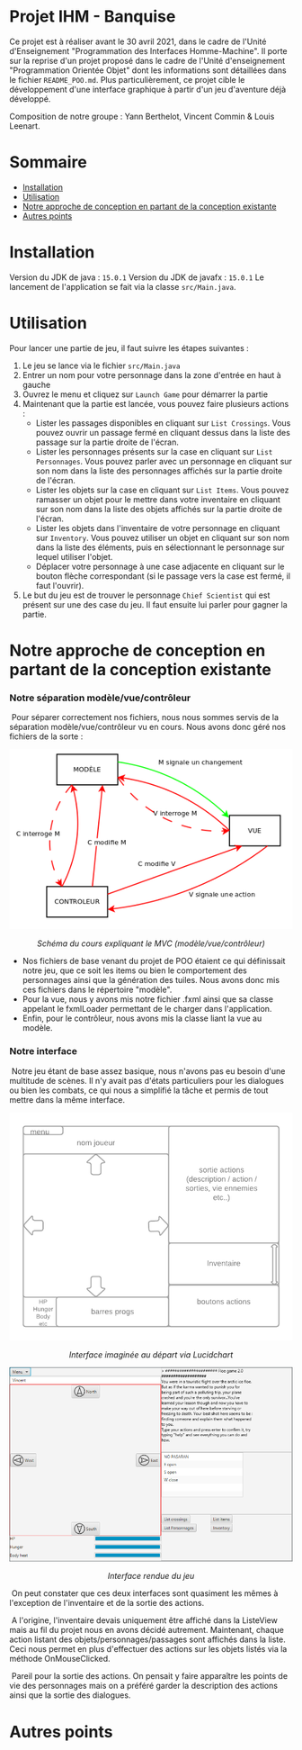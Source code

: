 # Projet IHM - Banquise
Ce projet est à réaliser avant le 30 avril 2021, dans le cadre de l'Unité d'Enseignement "Programmation des Interfaces Homme-Machine". Il porte sur la reprise d'un projet proposé dans le cadre de l'Unité d'enseignement "Programmation Orientée Objet" dont les informations sont détaillées dans le fichier `README_POO.md`. Plus particulièrement, ce projet cible le développement d'une interface graphique à partir d'un jeu d'aventure déjà développé.

Composition de notre groupe : Yann Berthelot, Vincent Commin & Louis Leenart.

# Sommaire
- [Installation <a id="installation">](#installation)
- [Utilisation <a id="utilisation">](#utilisation)
- [Notre approche de conception en partant de la conception existante <a id="conception">](#conception)
- [Autres points <a id="autres">](#autres)

# Installation
Version du JDK de java : `15.0.1`
Version du JDK de javafx : `15.0.1`
Le lancement de l'application se fait via la classe `src/Main.java`.
# Utilisation
Pour lancer une partie de jeu, il faut suivre les étapes suivantes :
1. Le jeu se lance via le fichier `src/Main.java`
2. Entrer un nom pour votre personnage dans la zone d'entrée en haut à gauche
3. Ouvrez le menu et cliquez sur `Launch Game` pour démarrer la partie
4. Maintenant que la partie est lancée, vous pouvez faire plusieurs actions :
    - Lister les passages disponibles en cliquant sur `List Crossings`. Vous pouvez ouvrir un passage fermé en cliquant dessus dans la liste des passage sur la partie droite de l'écran.
    - Lister les personnages présents sur la case en cliquant sur `List Personnages`. Vous pouvez parler avec un personnage en cliquant sur son nom dans la liste des personnages affichés sur la partie droite de l'écran.
    - Lister les objets sur la case en cliquant sur `List Items`. Vous pouvez ramasser un objet pour le mettre dans votre inventaire en cliquant sur son nom dans la liste des objets affichés sur la partie droite de l'écran.
    - Lister les objets dans l'inventaire de votre personnage en cliquant sur `Inventory`. Vous pouvez utiliser un objet en cliquant sur son nom dans la liste des éléments, puis en sélectionnant le personnage sur lequel utiliser l'objet.
    - Déplacer votre personnage à une case adjacente en cliquant sur le bouton flèche correspondant (si le passage vers la case est fermé, il faut l'ouvrir).
5. Le but du jeu est de trouver le personnage `Chief Scientist` qui est présent sur une des case du jeu. Il faut ensuite lui parler pour gagner la partie.
# Notre approche de conception en partant de la conception existante

### Notre séparation modèle/vue/contrôleur

&nbsp;Pour séparer correctement nos fichiers, nous nous sommes servis de la séparation modèle/vue/contrôleur vu en cours. Nous avons donc géré nos fichiers de la sorte :

<p align="center"><img src="images/CRImages/MVC.PNG"></p>
<p align="center"><em>Schéma du cours expliquant le MVC (modèle/vue/contrôleur)</em></p>

- Nos fichiers de base venant du projet de POO étaient ce qui définissait notre jeu, que ce soit les items ou bien le comportement des personnages ainsi que la génération des tuiles. Nous avons donc mis ces fichiers dans le répertoire "modèle".
- Pour la vue, nous y avons mis notre fichier .fxml ainsi que sa classe appelant le fxmlLoader permettant de le charger dans l'application.
- Enfin, pour le contrôleur, nous avons mis la classe liant la vue au modèle.

### Notre interface

&nbsp;Notre jeu étant de base assez basique, nous n'avons pas eu besoin d'une multitude de scènes. Il n'y avait pas d'états particuliers pour les dialogues ou bien les combats, ce qui nous a simplifié la tâche et permis de tout mettre dans la même interface.

<p align="center"><img src="images/CRImages/POO%20-%20Interface%20Design.png"></p>
<p align="center"><em>Interface imaginée au départ via Lucidchart</em></p>

<p align="center"><img src="images/CRImages/POO_interface_jeu.PNG"></p>
<p align="center"><em>Interface rendue du jeu</em></p>

&nbsp;On peut constater que ces deux interfaces sont quasiment les mêmes à l'exception de l'inventaire et de la sortie des actions. 

&nbsp;A l'origine, l'inventaire devais uniquement être affiché dans la ListeView mais au fil du projet nous en avons décidé autrement. Maintenant, chaque action listant des objets/personnages/passages sont affichés dans la liste. Ceci nous permet en plus d'effectuer des actions sur les objets listés via la méthode OnMouseClicked.

&nbsp;Pareil pour la sortie des actions. On pensait y faire apparaître les points de vie des personnages mais on a préféré garder la description des actions ainsi que la sortie des dialogues.
# Autres points
